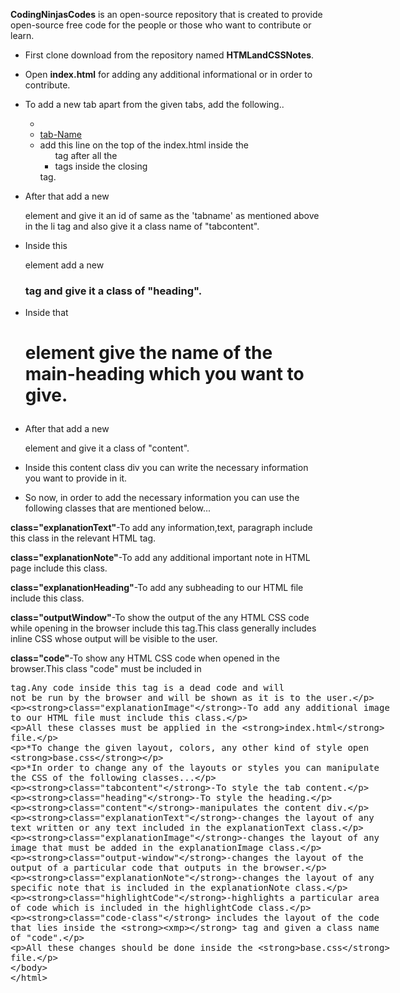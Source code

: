 


**CodingNinjasCodes** is an open-source repository that is created to provide open-source free code for the people or those who want to contribute or learn.

- First clone download from the repository named **HTMLandCSSNotes**.
 
- Open **index.html** for adding any additional informational or in order to contribute.

- To add a new tab apart from the given tabs, add the following..
  - <li onclick="openPage(event, 'tab_name')"><a href="javascript:void(0)" class="tablinks">tab-Name</a></li>
  - add this line on the top of the index.html inside the <ul> tag after all the <li> tags inside the closing </ul> tag.

 - After that add a new **<div>** element and give it an id of same as the 'tabname' as mentioned above in the li tag and also give it a class name of "tabcontent".

 - Inside this <div> element add a new <h3> tag and give it a class of "heading".

 - Inside that <h1> element give the name of the main-heading which you want to give.

 - After that add a new <div> element and give it a class of "content".

 - Inside this content class div you can write the necessary information you want to provide in it.

 - So now, in order to add the necessary information you can use the following classes that are mentioned below...


**class="explanationText"**-To add any information,text, paragraph include this class in the relevant HTML tag.

**class="explanationNote"**-To add any additional important note in HTML page include this class.

**class="explanationHeading"**-To add any subheading to our HTML file include this class.

**class="outputWindow"**-To show the output of the any HTML CSS code while opening in the browser include this tag.This class generally includes inline CSS whose output will be visible to the user.

**class="code"**-To show any HTML CSS code when opened in the browser.This class "code" must be included in <xmp class="code">tag.Any code inside this tag is a dead code and will not be run by the browser and will be shown as it is to the user.

**class="explanationImage"**-To add any additional image to our HTML file must include this class.


All these classes must be applied in the **index.html** file.

*To change the given layout, colors, any other kind of style open **base.css**

*In order to change any of the layouts or styles you can manipulate the CSS of the following classes...

**class="tabcontent"**-To style the tab content.

**class="heading"**-To style the heading.

**class="content"**-manipulates the content div.

**class="explanationText"**-changes the layout of any text written or any text included in the explanationText class.

**class="explanationImage"**-changes the layout of any image that must be added in the explanationImage class.

**class="output-window"**-changes the layout of the output of a particular code that outputs in the browser.

**class="explanationNote"**-changes the layout of any specific note that is included in the explanationNote class.

**class="highlightCode"**-highlights a particular area of code which is included in the highlightCode class.

**class="code-class"** includes the layout of the code that lies inside the **<xmp>** tag and given a class name of "code".

All these changes should be done inside the **base.css** file.








